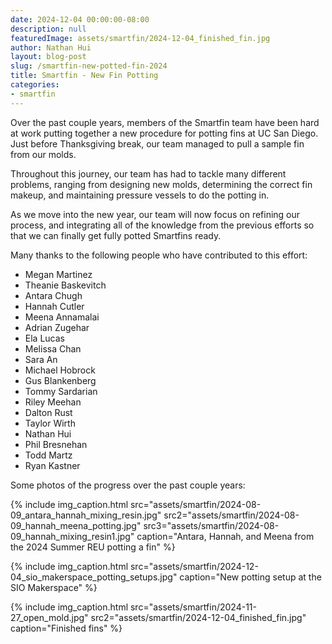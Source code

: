 ```yaml
---
date: 2024-12-04 00:00:00-08:00
description: null
featuredImage: assets/smartfin/2024-12-04_finished_fin.jpg
author: Nathan Hui
layout: blog-post
slug: /smartfin-new-potted-fin-2024
title: Smartfin - New Fin Potting
categories:
- smartfin
---
```


Over the past couple years, members of the Smartfin team have been hard at work putting together a new procedure for potting fins at UC San Diego.  Just before Thanksgiving break, our team managed to pull a sample fin from our molds.

Throughout this journey, our team has had to tackle many different problems, ranging from designing new molds, determining the correct fin makeup, and maintaining pressure vessels to do the potting in.

As we move into the new year, our team will now focus on refining our process, and integrating all of the knowledge from the previous efforts so that we can finally get fully potted Smartfins ready.

Many thanks to the following people who have contributed to this effort:
- Megan Martinez
- Theanie Baskevitch
- Antara Chugh
- Hannah Cutler
- Meena Annamalai
- Adrian Zugehar
- Ela Lucas
- Melissa Chan
- Sara An
- Michael Hobrock
- Gus Blankenberg
- Tommy Sardarian
- Riley Meehan
- Dalton Rust
- Taylor Wirth
- Nathan Hui
- Phil Bresnehan
- Todd Martz
- Ryan Kastner

Some photos of the progress over the past couple years:

{% include img_caption.html src="assets/smartfin/2024-08-09_antara_hannah_mixing_resin.jpg" src2="assets/smartfin/2024-08-09_hannah_meena_potting.jpg" src3="assets/smartfin/2024-08-09_hannah_mixing_resin1.jpg" caption="Antara, Hannah, and Meena from the 2024 Summer REU potting a fin" %}

{% include img_caption.html src="assets/smartfin/2024-12-04_sio_makerspace_potting_setups.jpg" caption="New potting setup at the SIO Makerspace" %}

{% include img_caption.html src="assets/smartfin/2024-11-27_open_mold.jpg" src2="assets/smartfin/2024-12-04_finished_fin.jpg" caption="Finished fins" %}